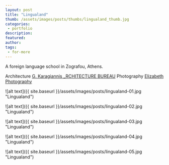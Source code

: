 ```yaml
---
layout: post
title: "Lingualand"
thumb: /assets/images/posts/thumbs/lingualand_thumb.jpg
categories:
 - portfolio
description:
featured:
author: 
tags:
 - for-more
---
```


A foreign language school in Zografou, Athens.

<p class="credits">
    <span class="title">Architecture</span>
        <span class="contributor"><a href="https://www.architecturebureau.gr">G. Karagiannis _RCHITECTURE BUREAU</a></span>
    <span class="title">Photography</span>
        <span class="contributor"><a href="https://queenelizadeth.wixsite.com/mysite">Elizabeth Photography</a></span>
</p>

![alt text]({{ site.baseurl }}/assets/images/posts/lingualand-01.jpg "Lingualand")

![alt text]({{ site.baseurl }}/assets/images/posts/lingualand-02.jpg "Lingualand")

![alt text]({{ site.baseurl }}/assets/images/posts/lingualand-03.jpg "Lingualand")

![alt text]({{ site.baseurl }}/assets/images/posts/lingualand-04.jpg "Lingualand")

![alt text]({{ site.baseurl }}/assets/images/posts/lingualand-05.jpg "Lingualand")

